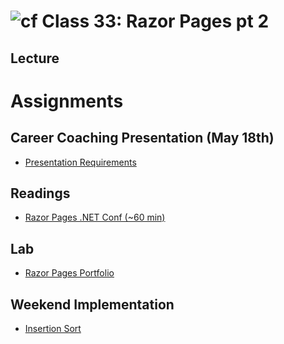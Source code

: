 # ![cf](http://i.imgur.com/7v5ASc8.png) Class 33: Razor Pages pt 2
## Lecture


# Assignments 

## Career Coaching Presentation (May 18th)
- [Presentation Requirements](https://docs.google.com/presentation/d/1T_tZ3T-TSXNS6f-mt-As_LAtzdbZYewnCcwak8jIjdk/edit?usp=sharing)

## Readings
- [Razor Pages .NET Conf (~60 min)](https://www.youtube.com/watch?v=yyBijyCI5Sk)

## Lab
- [Razor Pages Portfolio]()

## Weekend Implementation
- [Insertion Sort](https://github.com/codefellows/seattle-dotnet-401d3/blob/master/Data_Structures/Implementations/Insertion.md)



